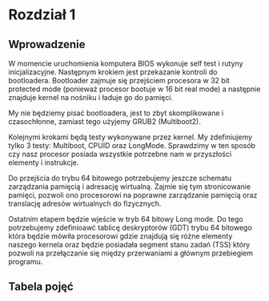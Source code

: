 # Rozdział 1

## Wprowadzenie

W momencie uruchomienia komputera BIOS wykonuje self test i rutyny inicjalizacyjne. Następnym krokiem jest przekazanie kontroli do bootloadera. Bootloader zajmuje się przejściem procesora w 32 bit protected mode (ponieważ procesor bootuje w 16 bit real mode) a następnie znajduje kernel na nośniku i ładuje go do pamięci.

My nie będziemy pisać bootloadera, jest to zbyt skomplikowane i czasochłonne, zamiast tego użyjemy GRUB2 (Multiboot2).

Kolejnymi krokami będą testy wykonywane przez kernel. My zdefiniujemy tylko 3 testy: Multiboot, CPUID oraz LongMode. Sprawdzimy w ten sposób czy nasz procesor posiada wszystkie potrzebne nam w przyszłości elementy i instrukcje. 

Do przejścia do trybu 64 bitowego potrzebujemy jeszcze schematu zarządzania pamięcią i adresację wirtualną. Zajmie się tym stronicowanie pamięci, pozwoli ono procesorowi na poprawne zarządzanie pamięcią oraz translację adresów wirtualnych do fizycznych.

Ostatnim etapem będzie wjeście w tryb 64 bitowy Long mode. Do tego potrzebujemy zdefinioawć tablicę deskryptorów (GDT) trybu 64 bitowego która będzie mówiła procesorowi gdzie znajdują się różne elementy naszego kernela oraz będzie posiadała segment stanu zadań (TSS) który pozwoli na przełączanie się między przerwaniami a głównym przebiegiem programu.

## Tabela pojęć

